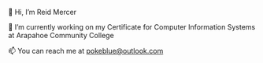 👋 Hi, I’m Reid Mercer

🌱 I’m currently working on my Certificate for Computer Information Systems at Arapahoe Community College

📫 You can reach me at pokeblue@outlook.com

